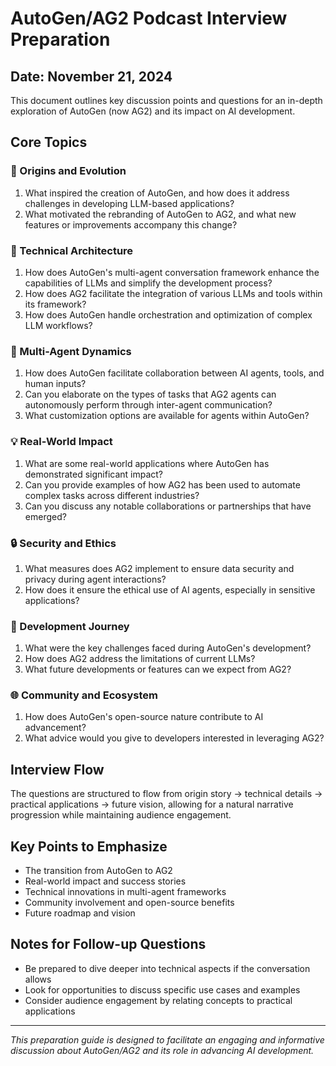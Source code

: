 # AutoGen/AG2 Podcast Interview Preparation
## Date: November 21, 2024

This document outlines key discussion points and questions for an in-depth exploration of AutoGen (now AG2) and its impact on AI development.

## Core Topics

### 🌟 Origins and Evolution
1. What inspired the creation of AutoGen, and how does it address challenges in developing LLM-based applications?
2. What motivated the rebranding of AutoGen to AG2, and what new features or improvements accompany this change?

### 🤖 Technical Architecture
1. How does AutoGen's multi-agent conversation framework enhance the capabilities of LLMs and simplify the development process?
2. How does AG2 facilitate the integration of various LLMs and tools within its framework?
3. How does AutoGen handle orchestration and optimization of complex LLM workflows?

### 🔄 Multi-Agent Dynamics
1. How does AutoGen facilitate collaboration between AI agents, tools, and human inputs?
2. Can you elaborate on the types of tasks that AG2 agents can autonomously perform through inter-agent communication?
3. What customization options are available for agents within AutoGen?

### 💡 Real-World Impact
1. What are some real-world applications where AutoGen has demonstrated significant impact?
2. Can you provide examples of how AG2 has been used to automate complex tasks across different industries?
3. Can you discuss any notable collaborations or partnerships that have emerged?

### 🔒 Security and Ethics
1. What measures does AG2 implement to ensure data security and privacy during agent interactions?
2. How does it ensure the ethical use of AI agents, especially in sensitive applications?

### 🚀 Development Journey
1. What were the key challenges faced during AutoGen's development?
2. How does AG2 address the limitations of current LLMs?
3. What future developments or features can we expect from AG2?

### 🌐 Community and Ecosystem
1. How does AutoGen's open-source nature contribute to AI advancement?
2. What advice would you give to developers interested in leveraging AG2?

## Interview Flow
The questions are structured to flow from origin story → technical details → practical applications → future vision, allowing for a natural narrative progression while maintaining audience engagement.

## Key Points to Emphasize
- The transition from AutoGen to AG2
- Real-world impact and success stories
- Technical innovations in multi-agent frameworks
- Community involvement and open-source benefits
- Future roadmap and vision

## Notes for Follow-up Questions
- Be prepared to dive deeper into technical aspects if the conversation allows
- Look for opportunities to discuss specific use cases and examples
- Consider audience engagement by relating concepts to practical applications

---
*This preparation guide is designed to facilitate an engaging and informative discussion about AutoGen/AG2 and its role in advancing AI development.*
